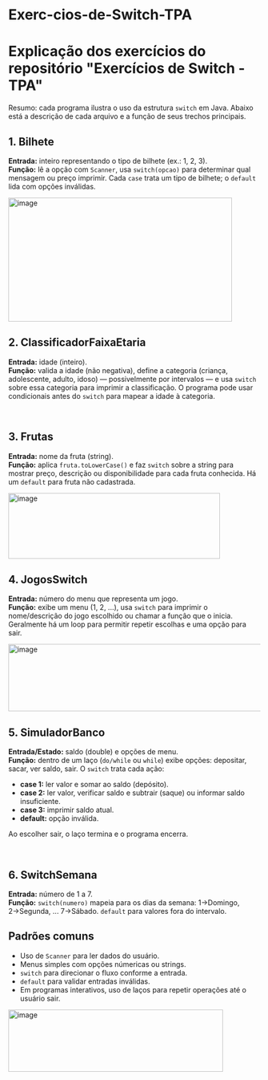 # Exerc-cios-de-Switch-TPA
<!DOCTYPE html>
<html lang="pt-BR">
<head>
  <meta charset="utf-8">
</head>
<body>
  <h1>Explicação dos exercícios do repositório "Exercícios de Switch - TPA"</h1>

  <p>Resumo: cada programa ilustra o uso da estrutura <code>switch</code> em Java. Abaixo está a descrição de cada arquivo e a função de seus trechos principais.</p>

  <h2>1. Bilhete</h2>
  <p><strong>Entrada:</strong> inteiro representando o tipo de bilhete (ex.: 1, 2, 3).<br>
  <strong>Função:</strong> lê a opção com <code>Scanner</code>, usa <code>switch(opcao)</code> para determinar qual mensagem ou preço imprimir. Cada <code>case</code> trata um tipo de bilhete; o <code>default</code> lida com opções inválidas.</p>
<img width="447" height="247" alt="image" src="https://github.com/user-attachments/assets/7178e456-472c-46a4-b229-f54c31491f68" />
<br>
  <h2>2. ClassificadorFaixaEtaria</h2>
  <p><strong>Entrada:</strong> idade (inteiro).<br>
  <strong>Função:</strong> valida a idade (não negativa), define a categoria (criança, adolescente, adulto, idoso) — possivelmente por intervalos — e usa <code>switch</code> sobre essa categoria para imprimir a classificação. O programa pode usar condicionais antes do <code>switch</code> para mapear a idade à categoria.</p>

<br>
  <h2>3. Frutas</h2>
  <p><strong>Entrada:</strong> nome da fruta (string).<br>
  <strong>Função:</strong> aplica <code>fruta.toLowerCase()</code> e faz <code>switch</code> sobre a string para mostrar preço, descrição ou disponibilidade para cada fruta conhecida. Há um <code>default</code> para fruta não cadastrada.</p>
<img width="423" height="131" alt="image" src="https://github.com/user-attachments/assets/1b82d9bb-5a64-473f-b975-eca6ef73d4e9" />
<br>
  <h2>4. JogosSwitch</h2>
  <p><strong>Entrada:</strong> número do menu que representa um jogo.<br>
  <strong>Função:</strong> exibe um menu (1, 2, ...), usa <code>switch</code> para imprimir o nome/descrição do jogo escolhido ou chamar a função que o inicia. Geralmente há um loop para permitir repetir escolhas e uma opção para sair.</p>
<img width="594" height="134" alt="image" src="https://github.com/user-attachments/assets/c395b3c7-faf8-45fb-912b-b9f4bf8ca115" />
  <h2>5. SimuladorBanco</h2>
  <p><strong>Entrada/Estado:</strong> saldo (double) e opções de menu.<br>
  <strong>Função:</strong> dentro de um laço (<code>do/while</code> ou <code>while</code>) exibe opções: depositar, sacar, ver saldo, sair. O <code>switch</code> trata cada ação:
    <ul>
      <li><strong>case 1:</strong> ler valor e somar ao saldo (depósito).</li>
      <li><strong>case 2:</strong> ler valor, verificar saldo e subtrair (saque) ou informar saldo insuficiente.</li>
      <li><strong>case 3:</strong> imprimir saldo atual.</li>
      <li><strong>default:</strong> opção inválida.</li>
    </ul>
  Ao escolher sair, o laço termina e o programa encerra.</p>

<br>
  <h2>6. SwitchSemana</h2>
  <p><strong>Entrada:</strong> número de 1 a 7.<br>
  <strong>Função:</strong> <code>switch(numero)</code> mapeia para os dias da semana: 1→Domingo, 2→Segunda, ... 7→Sábado. <code>default</code> para valores fora do intervalo.</p>

  <h2>Padrões comuns</h2>
  <ul>
    <li>Uso de <code>Scanner</code> para ler dados do usuário.</li>
    <li>Menus simples com opções númericas ou strings.</li>
    <li><code>switch</code> para direcionar o fluxo conforme a entrada.</li>
    <li><code>default</code> para validar entradas inválidas.</li>
    <li>Em programas interativos, uso de laços para repetir operações até o usuário sair.</li>
  </ul>
  <img width="429" height="124" alt="image" src="https://github.com/user-attachments/assets/f314c88d-4084-40ca-92b8-44b54e076d51" />
</body>
</html>
